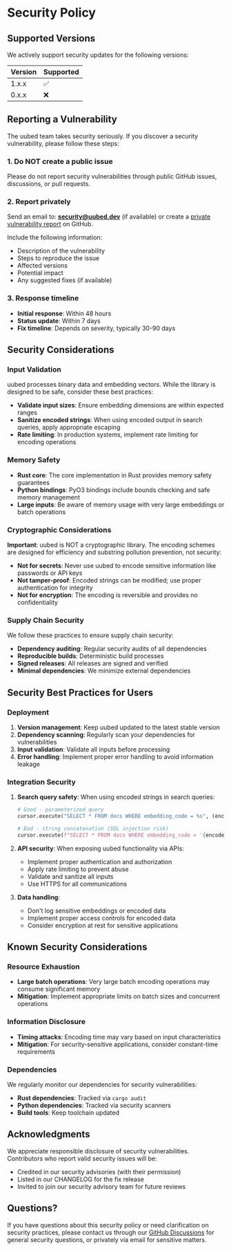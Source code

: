 # Security Policy

## Supported Versions

We actively support security updates for the following versions:

| Version | Supported          |
| ------- | ------------------ |
| 1.x.x   | :white_check_mark: |
| 0.x.x   | :x:                |

## Reporting a Vulnerability

The uubed team takes security seriously. If you discover a security vulnerability, please follow these steps:

### 1. Do NOT create a public issue

Please do not report security vulnerabilities through public GitHub issues, discussions, or pull requests.

### 2. Report privately

Send an email to: **security@uubed.dev** (if available) or create a [private vulnerability report](https://github.com/twardoch/uubed/security/advisories/new) on GitHub.

Include the following information:
- Description of the vulnerability
- Steps to reproduce the issue
- Affected versions
- Potential impact
- Any suggested fixes (if available)

### 3. Response timeline

- **Initial response**: Within 48 hours
- **Status update**: Within 7 days
- **Fix timeline**: Depends on severity, typically 30-90 days

## Security Considerations

### Input Validation

uubed processes binary data and embedding vectors. While the library is designed to be safe, consider these best practices:

- **Validate input sizes**: Ensure embedding dimensions are within expected ranges
- **Sanitize encoded strings**: When using encoded output in search queries, apply appropriate escaping
- **Rate limiting**: In production systems, implement rate limiting for encoding operations

### Memory Safety

- **Rust core**: The core implementation in Rust provides memory safety guarantees
- **Python bindings**: PyO3 bindings include bounds checking and safe memory management
- **Large inputs**: Be aware of memory usage with very large embeddings or batch operations

### Cryptographic Considerations

**Important**: uubed is NOT a cryptographic library. The encoding schemes are designed for efficiency and substring pollution prevention, not security:

- **Not for secrets**: Never use uubed to encode sensitive information like passwords or API keys
- **Not tamper-proof**: Encoded strings can be modified; use proper authentication for integrity
- **Not for encryption**: The encoding is reversible and provides no confidentiality

### Supply Chain Security

We follow these practices to ensure supply chain security:

- **Dependency auditing**: Regular security audits of all dependencies
- **Reproducible builds**: Deterministic build processes
- **Signed releases**: All releases are signed and verified
- **Minimal dependencies**: We minimize external dependencies

## Security Best Practices for Users

### Deployment

1. **Version management**: Keep uubed updated to the latest stable version
2. **Dependency scanning**: Regularly scan your dependencies for vulnerabilities
3. **Input validation**: Validate all inputs before processing
4. **Error handling**: Implement proper error handling to avoid information leakage

### Integration Security

1. **Search query safety**: When using encoded strings in search queries:
   ```python
   # Good - parameterized query
   cursor.execute("SELECT * FROM docs WHERE embedding_code = %s", (encoded,))
   
   # Bad - string concatenation (SQL injection risk)
   cursor.execute(f"SELECT * FROM docs WHERE embedding_code = '{encoded}'")
   ```

2. **API security**: When exposing uubed functionality via APIs:
   - Implement proper authentication and authorization
   - Apply rate limiting to prevent abuse
   - Validate and sanitize all inputs
   - Use HTTPS for all communications

3. **Data handling**: 
   - Don't log sensitive embeddings or encoded data
   - Implement proper access controls for encoded data
   - Consider encryption at rest for sensitive applications

## Known Security Considerations

### Resource Exhaustion

- **Large batch operations**: Very large batch encoding operations may consume significant memory
- **Mitigation**: Implement appropriate limits on batch sizes and concurrent operations

### Information Disclosure

- **Timing attacks**: Encoding time may vary based on input characteristics
- **Mitigation**: For security-sensitive applications, consider constant-time requirements

### Dependencies

We regularly monitor our dependencies for security vulnerabilities:

- **Rust dependencies**: Tracked via `cargo audit`
- **Python dependencies**: Tracked via security scanners
- **Build tools**: Keep toolchain updated

## Acknowledgments

We appreciate responsible disclosure of security vulnerabilities. Contributors who report valid security issues will be:

- Credited in our security advisories (with their permission)
- Listed in our CHANGELOG for the fix release
- Invited to join our security advisory team for future reviews

## Questions?

If you have questions about this security policy or need clarification on security practices, please contact us through our [GitHub Discussions](https://github.com/twardoch/uubed/discussions) for general security questions, or privately via email for sensitive matters.